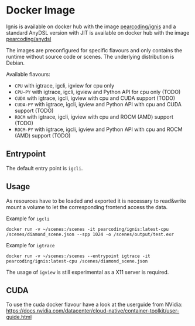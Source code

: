# Docker Image

Ignis is available on docker hub with the image [pearcoding/ignis](https://hub.docker.com/repository/docker/pearcoding/ignis)
and a standard AnyDSL version with JIT is available on docker hub with the image [pearcoding/anydsl](https://hub.docker.com/repository/docker/pearcoding/anydsl)

The images are preconfigured for specific flavours and only contains the runtime without source code or scenes. The underlying distribution is Debian.

Available flavours:

 - `CPU` with igtrace, igcli, igview for cpu only
 - `CPU-PY` with igtrace, igcli, igview and Python API for cpu only (TODO)
 - `CUDA` with igtrace, igcli, igview with cpu and CUDA support (TODO)
 - `CUDA-PY` with igtrace, igcli, igview and Python API with cpu and CUDA support (TODO)
 - `ROCM` with igtrace, igcli, igview with cpu and ROCM (AMD) support (TODO)
 - `ROCM-PY` with igtrace, igcli, igview and Python API with cpu and ROCM (AMD) support (TODO)

## Entrypoint

The default entry point is `igcli`.

## Usage

As resources have to be loaded and exported it is necessary to read&write mount a volume to let the corresponding frontend access the data.

Example for `igcli`

    docker run -v ~/scenes:/scenes -it pearcoding/ignis:latest-cpu /scenes/diamond_scene.json --spp 1024 -o /scenes/output/test.exr

Example for `igtrace`

    docker run -v ~/scenes:/scenes --entrypoint igtrace -it pearcoding/ignis:latest-cpu /scenes/diamond_scene.json

The usage of `igview` is still experimental as a X11 server is required.

## CUDA

To use the cuda docker flavour have a look at the userguide from NVidia: https://docs.nvidia.com/datacenter/cloud-native/container-toolkit/user-guide.html
